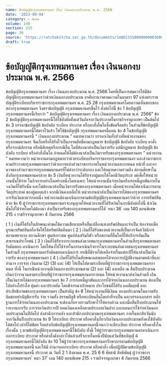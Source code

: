 ```yaml
---
name: ข้อบัญญัติกรุงเทพมหานคร เรื่อง เงินนอกงบประมาณ พ.ศ. 2566
date: '2023-09-04'
category: ง พิเศษ
volume: 140
section: 215
page: 36
source: 'https://ratchakitcha.soc.go.th/documents/140D215S0000000003600.pdf'
draft: true
---
```


# ข้อบัญญัติกรุงเทพมหานคร เรื่อง เงินนอกงบประมาณ พ.ศ. 2566

ข้อบัญญัติกรุงเทพมหานคร เรื่อง เงินนอกงบประมาณ พ.ศ. 2566 โดยที่เป็นการสมควรให้มีข้อบัญญัติกรุงเทพมหานครว่าด้วยเงินนอกงบประมาณ อาศัยอานาจตามความในมาตรา 97 แห่งพระราชบัญญัติระเบียบบริหารราชการกรุงเทพมหานคร พ.ศ. 25 28 กรุงเทพมหานครโดยความเห็นชอบของสภากรุงเทพมหานคร จึงตราข้อบัญญัติ กรุงเทพมหานครขึ้นไว้ ดังต่อไปนี้ ข้อ 1 ข้อบัญญัติกรุงเทพมหานครนี้เรียกว่า “ ข้อบัญญัติกรุงเทพมหานคร เรื่อง เงินนอกงบประมาณ พ.ศ. 2566” ข้อ 2 ข้อบัญญัติกรุงเทพมหานครนี้ให้ใช้บังคับตั้งแต่วันถัดจากวันประกาศในราชกิจจานุเบกษา เป็นต้นไป ข้อ 3 บรรดาข้อบัญญัติ ข้อบังคับ ระเบียบ ประกาศ หรือคาสั่งอื่นใดซึ่งขัดหรือแย้ง ในส่วนที่ข้อบัญญัติกรุงเทพมหานครนี้ได้ตราไว้แล้ว ให้ใช้ข้อบัญญัติ กรุงเทพมหานครนี้แทน ข้อ 4 ในข้อบัญญัติกรุงเทพมหานครนี้ “ เงินนอกงบประมาณ ” หมายความว่า บรรดาเงินทั้งปวงที่หน่วยงานของกรุงเทพมหานคร จัดเก็บหรือได้รับไว้เป็นกรรมสิทธิ์ตามกฎหมาย ข้อบัญญัติ ข้อบังคับ ระเบียบ คาสั่ง หรือจากนิติกรรม หรือนิติเหตุหรือกรณีอื่น ใดที่ต้องนาส่งเป็นเงินรายรับ แต่มีกฎหมาย ข้อบัญญัติ ข้อบังคับ ระเบียบ หรือคำสั่งอื่นใด กำหนดให้ไม่ต้องนาส่งเป็นเงินรายรับของกรุงเทพมหานคร “ หน่วยงาน ” หมายความว่า หน่วยงานตามกฎหมายว่าด้วยระเบียบบริหารราชการกรุงเทพมหานคร และส่วนราชการตามประกาศกรุงเทพมหานครว่าด้วยการแบ่งส่วนราชการภายในหน่วยงานและกาหนด หน้าที่ และอานาจของส่วนราชการกรุงเทพมหานครที่ไม่ต่ากว่าระดับกอง และให้หมายความรวมถึง สถานศึกษาในสังกัดกรุงเทพมหานครด้วย ข้อ 5 เงินที่หน่วยงานได้รับจากผู้มอบให้โดยมีวัตถุประส งค์เพื่อให้หน่วยงานนั้นใช้จ่าย ในกิจการอย่างใดอย่างหนึ่งโดยเฉพาะ ให้หน่วยงานนั้นจ่ายเงินหรือก่อหนี้ผูกพันภายในวงเงินที่ได้รับนั้น และไม่ต้องนาส่งเป็นเงินรายรับของกรุงเทพมหานคร เมื่อหน่วยงานได้ดาเนินการตามวัตถุประสงค์ ของผู้มอบแล้ว หากมีเงินคงเหลือให้ หน่วยงานนำส่งเป็นเงินรายได้ของกรุงเทพมหานคร การรับเงินตามวรรคหนึ่ง หน่วยงานต้องดาเนินการตามข้อบัญญัติกรุงเทพมหานครว่าด้วย การทรัพย์สินด้วย ข้อ 6 ผู้ว่าราชการกรุงเทพมหานครจะอนุญาตให้หน่วยงานที่ได้รับเงินในกรณีดังต่อไปนี้ นำเงินนั้นไปใช้จ่ายโดยไม่ต้องนา ส่งเป็นรายรับของกรุงเทพมหานครก็ได้ ้ หนา 36 ่ เลม 140 ตอนพิเศษ 215 ง ราชกิจจานุเบกษา 4 กันยายน 2566

( 1 ) เงินที่ได้รับในลักษณะค่าชดใช้ความเสียหายหรือสิ้นเปลืองแห่งทรัพย์สินและจำเป็น ต้องจ่ายเพื่อบูรณะทรัพย์สินหรือจัดให้ได้ทรัพย์สินคืนมา ( 2 ) เงินที่ได้รับของหน่วยงานที่เป็นการจัดสวัสดิการ สถานพยาบาล สถานศึกษา ศูนย์เยาวชน ศูนย์ส่งเสริมกีฬา หรือสถานที่อื่นใดที่ให้บริการอันเป็นสาธารณประโยชน์ ( 3 ) เงินที่ได้รับจากระบบขนส่งมวลชนกรุงเทพมหานครในส่วนที่กรุงเทพมหานครรับผิดชอบ ดาเนินการ โดยให้นาไปใช้จ่ายในการดาเนินกิจการในระบบขนส่งมวลชนกรุงเทพมหานครในส่วนที่ กรุงเทพมหานครรับผิดชอบดาเนินการ กรณีที่มีรายได้เหลือจ่ายในแต่ละปีให้นาส่งเป็นเงินรายรับ ของกรุงเทพมหานคร ( 4 ) เงินที่ได้รับในลักษณะผลพลอยได้จากการปฏิบัติงานตามหน้าที่และอำนาจ การจ่าย เงินตาม (2) (3) และ (4) ให้เป็นไปตามระเบียบที่ผู้ว่าราชการกรุงเทพมหานครกาหนด ทั้งนี้ ในกรณีหน่วยงานมีเงินนอกงบประมาณตาม (2) และ (4) คงเหลือ ณ สิ้นปีงบประมาณ เกินกว่าจานวนตามระเบียบที่ผู้ว่าราชการกรุงเทพมหานครกาหนด ให้หน่วยงานนาส่งเงินส่วนที่ เกิน เป็นเงินรายได้ของกรุงเทพมหานคร ข้อ 7 การก่อหนี้ผูกพันและการใช้จ่ายเงินนอกงบประมาณ ต้องเป็นไปอย่างโปร่งใส คุ้มค่า และประหยัด โดยพิจารณาเป้าหมาย ประโยชน์ที่ได้รับ ผลสัมฤทธิ์ และประสิทธิภาพของกรุงเทพมหานคร เป็นสำคัญ ข้อ 8 ให้หน่วยงานที่มีเงินน อกงบประมาณในความรับผิดชอบทำบัญชีการรับ จ่าย รวมทั้ง สรรพบัญชี หรือทะเบียนอื่นใดเท่าที่จาเป็น และบรรดาเอกสาร หลักฐานการใช้จ่ายเงินนอกงบประมาณ จะต้องเก็บรวบรวมรักษาไว้ให้ครบถ้วน และเมื่อสิ้นปีงบประมาณให้รายงานการรับ การจ่ายเงินประจาปี ยอดเงินคงเหลือตามประเภทเงินฝาก และแผนการใช้จ่ายเงินนอกงบประมาณในปีถัดไป ส่งสานักการคลัง และสำนักงบประมาณกรุงเทพมหานคร ภายในหกสิบวันนับจากวันสิ้นปีงบประมาณ ข้อ 9 ให้ระเบียบ ประกาศ หรือคาสั่งเกี่ยวกับเงินนอกงบประมาณยังคงใช้บังคับได้ต่อไป เท่าที่ไม่ขัดห รือแย้งกับข้อบัญญัติกรุงเทพมหานครนี้จนกว่าจะมีระเบียบ ประกาศ หรือคาสั่งในเรื่องนั้น ๆ ตามข้อบัญญัติกรุงเทพมหานครนี้ใช้บังคับ ทั้งนี้ ให้ผู้ว่าราชการกรุงเทพมหานครดาเนินการออกระเบียบ ประกาศ หรือคำสั่งดังกล่าวให้แล้วเสร็จภายในหนึ่งปีนับแต่วันที่ข้อบัญญั ติกรุงเทพมหานครนี้ใช้บังคับ ข้อ 10 ให้ผู้ว่าราชการกรุงเทพมหานครรักษาการตามข้อบัญญัติกรุงเทพมหานครนี้ และให้มี อำนาจออกระเบียบ ประกาศ หรือคำสั่ง เพื่อปฏิบัติตามข้อบัญญัติกรุงเทพมหานครนี้ ประกาศ ณ วันที่ 2 1 สิงหาคม พ.ศ. 25 6 6 ชัชชาติ สิทธิพันธุ์ ผู้ว่าราชการกรุงเทพมหานคร ้ หนา 37 ่ เลม 140 ตอนพิเศษ 215 ง ราชกิจจานุเบกษา 4 กันยายน 2566

